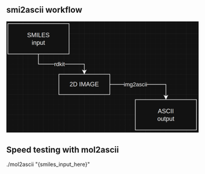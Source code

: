 ## smi2ascii workflow

![smi2ascii](/str2smi/smi2ascii.png)

## Speed testing with mol2ascii
./mol2ascii "{smiles_input_here}"

